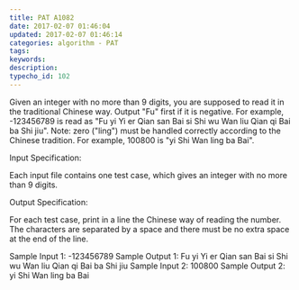 ```yaml
---
title: PAT A1082
date: 2017-02-07 01:46:04
updated: 2017-02-07 01:46:14
categories: algorithm - PAT
tags: 
keywords:
description:
typecho_id: 102
---
```


Given an integer with no more than 9 digits, you are supposed to read it in the traditional Chinese way. Output "Fu" first if it is negative. For example, -123456789 is read as "Fu yi Yi er Qian san Bai si Shi wu Wan liu Qian qi Bai ba Shi jiu". Note: zero ("ling") must be handled correctly according to the Chinese tradition. For example, 100800 is "yi Shi Wan ling ba Bai".

Input Specification:

Each input file contains one test case, which gives an integer with no more than 9 digits.

Output Specification:

For each test case, print in a line the Chinese way of reading the number. The characters are separated by a space and there must be no extra space at the end of the line.

Sample Input 1:
-123456789
Sample Output 1:
Fu yi Yi er Qian san Bai si Shi wu Wan liu Qian qi Bai ba Shi jiu
Sample Input 2:
100800
Sample Output 2:
yi Shi Wan ling ba Bai
